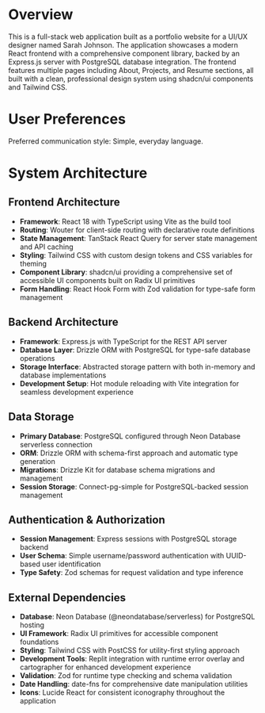 # Overview

This is a full-stack web application built as a portfolio website for a UI/UX designer named Sarah Johnson. The application showcases a modern React frontend with a comprehensive component library, backed by an Express.js server with PostgreSQL database integration. The frontend features multiple pages including About, Projects, and Resume sections, all built with a clean, professional design system using shadcn/ui components and Tailwind CSS.

# User Preferences

Preferred communication style: Simple, everyday language.

# System Architecture

## Frontend Architecture
- **Framework**: React 18 with TypeScript using Vite as the build tool
- **Routing**: Wouter for client-side routing with declarative route definitions
- **State Management**: TanStack React Query for server state management and API caching
- **Styling**: Tailwind CSS with custom design tokens and CSS variables for theming
- **Component Library**: shadcn/ui providing a comprehensive set of accessible UI components built on Radix UI primitives
- **Form Handling**: React Hook Form with Zod validation for type-safe form management

## Backend Architecture
- **Framework**: Express.js with TypeScript for the REST API server
- **Database Layer**: Drizzle ORM with PostgreSQL for type-safe database operations
- **Storage Interface**: Abstracted storage pattern with both in-memory and database implementations
- **Development Setup**: Hot module reloading with Vite integration for seamless development experience

## Data Storage
- **Primary Database**: PostgreSQL configured through Neon Database serverless connection
- **ORM**: Drizzle ORM with schema-first approach and automatic type generation
- **Migrations**: Drizzle Kit for database schema migrations and management
- **Session Storage**: Connect-pg-simple for PostgreSQL-backed session management

## Authentication & Authorization
- **Session Management**: Express sessions with PostgreSQL storage backend
- **User Schema**: Simple username/password authentication with UUID-based user identification
- **Type Safety**: Zod schemas for request validation and type inference

## External Dependencies
- **Database**: Neon Database (@neondatabase/serverless) for PostgreSQL hosting
- **UI Framework**: Radix UI primitives for accessible component foundations
- **Styling**: Tailwind CSS with PostCSS for utility-first styling approach
- **Development Tools**: Replit integration with runtime error overlay and cartographer for enhanced development experience
- **Validation**: Zod for runtime type checking and schema validation
- **Date Handling**: date-fns for comprehensive date manipulation utilities
- **Icons**: Lucide React for consistent iconography throughout the application